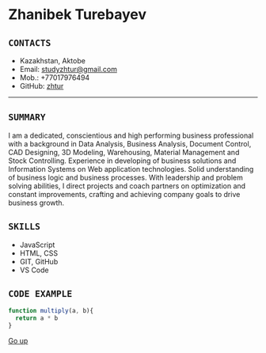 <a id="anchor"></a>
# Zhanibek Turebayev

## `CONTACTS`

- Kazakhstan, Aktobe
- Email: studyzhtur@gmail.com
- Mob.: +77017976494
- GitHub: [zhtur](https://github.com/zhtur)

---

## `SUMMARY`

I am a dedicated, conscientious and high performing business professional with a background in Data Analysis, Business Analysis, Document Control, CAD Designing, 3D Modeling, Warehousing, Material Management and Stock Controlling. Experience in developing of business solutions and Information Systems on Web application technologies. Solid understanding of business logic and business processes. With leadership and problem solving abilities, I direct projects and coach partners on optimization and constant improvements, crafting and achieving company goals to drive business growth.

## `SKILLS`

- JavaScript
- HTML, CSS
- GIT, GitHub
- VS Code

## `CODE EXAMPLE`

```Javascript
function multiply(a, b){
  return a * b
}
```

[Go up](#anchor)
